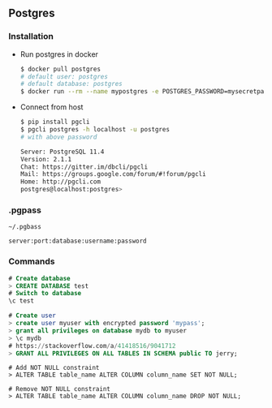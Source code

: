 ## Postgres

### Installation

- Run postgres in docker

	```bash
	$ docker pull postgres
	# default user: postgres
	# default database: postgres
	$ docker run --rm --name mypostgres -e POSTGRES_PASSWORD=mysecretpassword -p 5432:5432 -d postgres
	```

- Connect from host

	```bash
	$ pip install pgcli
	$ pgcli postgres -h localhost -u postgres
	# with above password
	
    Server: PostgreSQL 11.4
    Version: 2.1.1
    Chat: https://gitter.im/dbcli/pgcli
    Mail: https://groups.google.com/forum/#!forum/pgcli
    Home: http://pgcli.com
    postgres@localhost:postgres>
    ```


### .pgpass

`~/.pgbass`

```
server:port:database:username:password
```

### Commands


```sql
# Create database
> CREATE DATABASE test
# Switch to database
\c test
```

```sql
# Create user
> create user myuser with encrypted password 'mypass';
> grant all privileges on database mydb to myuser
> \c mydb
# https://stackoverflow.com/a/41418516/9041712
> GRANT ALL PRIVILEGES ON ALL TABLES IN SCHEMA public TO jerry;
```

```
# Add NOT NULL constraint
> ALTER TABLE table_name ALTER COLUMN column_name SET NOT NULL;

# Remove NOT NULL constraint
> ALTER TABLE table_name ALTER COLUMN column_name DROP NOT NULL;
```
